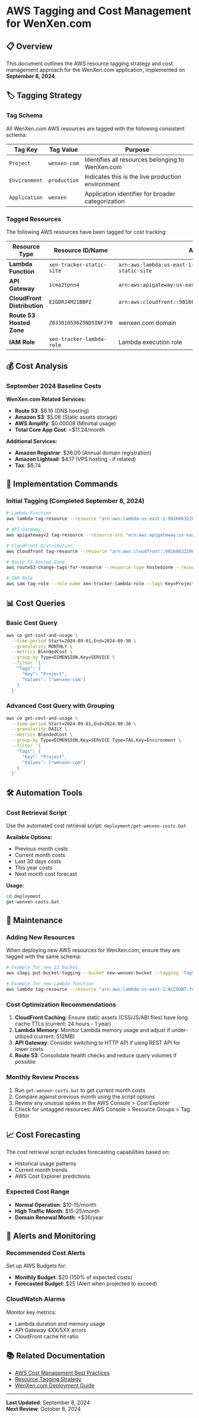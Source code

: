 # AWS Tagging and Cost Management for WenXen.com

## 📋 Overview

This document outlines the AWS resource tagging strategy and cost management approach for the WenXen.com application, implemented on **September 8, 2024**.

## 🏷️ Tagging Strategy

### Tag Schema
All WenXen.com AWS resources are tagged with the following consistent schema:

| Tag Key | Tag Value | Purpose |
|---------|-----------|---------|
| `Project` | `wenxen-com` | Identifies all resources belonging to WenXen.com |
| `Environment` | `production` | Indicates this is the live production environment |
| `Application` | `wenxen` | Application identifier for broader categorization |

### Tagged Resources

The following AWS resources have been tagged for cost tracking:

| Resource Type | Resource ID/Name | ARN/Identifier |
|---------------|------------------|----------------|
| **Lambda Function** | `xen-tracker-static-site` | `arn:aws:lambda:us-east-1:981666322065:function:xen-tracker-static-site` |
| **API Gateway** | `1cma2tpnn4` | `arn:aws:apigateway:us-east-1::/apis/1cma2tpnn4` |
| **CloudFront Distribution** | `E2GDRJ4M21BBPZ` | `arn:aws:cloudfront::981666322065:distribution/E2GDRJ4M21BBPZ` |
| **Route 53 Hosted Zone** | `Z033010536Z5ND5INFJY0` | wenxen.com domain |
| **IAM Role** | `xen-tracker-lambda-role` | Lambda execution role |

## 💰 Cost Analysis

### September 2024 Baseline Costs

**WenXen.com Related Services:**
- **Route 53**: $6.16 (DNS hosting)
- **Amazon S3**: $5.08 (Static assets storage)  
- **AWS Amplify**: $0.00008 (Minimal usage)
- **Total Core App Cost**: ~$11.24/month

**Additional Services:**
- **Amazon Registrar**: $36.00 (Annual domain registration)
- **Amazon Lightsail**: $4.17 (VPS hosting - if related)
- **Tax**: $6.74

## 🔧 Implementation Commands

### Initial Tagging (Completed September 8, 2024)

```bash
# Lambda Function
aws lambda tag-resource --resource "arn:aws:lambda:us-east-1:981666322065:function:xen-tracker-static-site" --tags Project=wenxen-com,Environment=production,Application=wenxen

# API Gateway
aws apigatewayv2 tag-resource --resource-arn "arn:aws:apigateway:us-east-1::/apis/1cma2tpnn4" --tags Project=wenxen-com,Environment=production,Application=wenxen

# CloudFront Distribution
aws cloudfront tag-resource --resource "arn:aws:cloudfront::981666322065:distribution/E2GDRJ4M21BBPZ" --tags Items='[{Key=Project,Value=wenxen-com},{Key=Environment,Value=production},{Key=Application,Value=wenxen}]'

# Route 53 Hosted Zone
aws route53 change-tags-for-resource --resource-type hostedzone --resource-id Z033010536Z5ND5INFJY0 --add-tags Key=Project,Value=wenxen-com Key=Environment,Value=production Key=Application,Value=wenxen

# IAM Role
aws iam tag-role --role-name xen-tracker-lambda-role --tags Key=Project,Value=wenxen-com Key=Environment,Value=production Key=Application,Value=wenxen
```

## 📊 Cost Queries

### Basic Cost Query
```bash
aws ce get-cost-and-usage \
  --time-period Start=2024-09-01,End=2024-09-30 \
  --granularity MONTHLY \
  --metrics BlendedCost \
  --group-by Type=DIMENSION,Key=SERVICE \
  --filter '{
    "Tags": {
      "Key": "Project", 
      "Values": ["wenxen-com"]
    }
  }'
```

### Advanced Cost Query with Grouping
```bash
aws ce get-cost-and-usage \
  --time-period Start=2024-09-01,End=2024-09-30 \
  --granularity DAILY \
  --metrics BlendedCost \
  --group-by Type=DIMENSION,Key=SERVICE Type=TAG,Key=Environment \
  --filter '{
    "Tags": {
      "Key": "Project", 
      "Values": ["wenxen-com"]
    }
  }'
```

## 🛠️ Automation Tools

### Cost Retrieval Script
Use the automated cost retrieval script: `deployment/get-wenxen-costs.bat`

**Available Options:**
- Previous month costs
- Current month costs  
- Last 30 days costs
- This year costs
- Next month cost forecast

**Usage:**
```cmd
cd deployment
get-wenxen-costs.bat
```

## 🔄 Maintenance

### Adding New Resources
When deploying new AWS resources for WenXen.com, ensure they are tagged with the same schema:

```bash
# Example for new S3 bucket
aws s3api put-bucket-tagging --bucket new-wenxen-bucket --tagging 'TagSet=[{Key=Project,Value=wenxen-com},{Key=Environment,Value=production},{Key=Application,Value=wenxen}]'

# Example for new Lambda function
aws lambda tag-resource --resource "arn:aws:lambda:us-east-1:ACCOUNT:function:NEW-FUNCTION" --tags Project=wenxen-com,Environment=production,Application=wenxen
```

### Cost Optimization Recommendations

1. **CloudFront Caching**: Ensure static assets (CSS/JS/ABI files) have long cache TTLs (current: 24 hours - 1 year)
2. **Lambda Memory**: Monitor Lambda memory usage and adjust if under-utilized (current: 512MB)
3. **API Gateway**: Consider switching to HTTP API if using REST API for lower costs
4. **Route 53**: Consolidate health checks and reduce query volumes if possible

### Monthly Review Process

1. Run `get-wenxen-costs.bat` to get current month costs
2. Compare against previous month using the script options
3. Review any unusual spikes in the AWS Console > Cost Explorer
4. Check for untagged resources: AWS Console > Resource Groups > Tag Editor

## 📈 Cost Forecasting

The cost retrieval script includes forecasting capabilities based on:
- Historical usage patterns
- Current month trends  
- AWS Cost Explorer predictions

### Expected Cost Range
- **Normal Operation**: $10-15/month
- **High Traffic Month**: $15-25/month
- **Domain Renewal Month**: +$36/year

## 🚨 Alerts and Monitoring

### Recommended Cost Alerts
Set up AWS Budgets for:
- **Monthly Budget**: $20 (150% of expected costs)
- **Forecasted Budget**: $25 (Alert when projected to exceed)

### CloudWatch Alarms
Monitor key metrics:
- Lambda duration and memory usage
- API Gateway 4XX/5XX errors
- CloudFront cache hit ratio

## 📚 Related Documentation

- [AWS Cost Management Best Practices](https://docs.aws.amazon.com/cost-management/latest/userguide/best-practices.html)
- [Resource Tagging Strategy](https://docs.aws.amazon.com/general/latest/gr/aws_tagging.html)
- [WenXen.com Deployment Guide](../README-AWS.md)

---

**Last Updated**: September 8, 2024  
**Next Review**: October 8, 2024